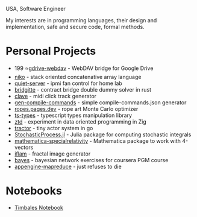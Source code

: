 USA, Software Engineer

My interests are in programming languages, their design and implementation, safe and secure code, formal methods.
# Personal Projects

- 199 ⭐️[gdrive-webdav](https://github.com/mikea/gdrive-webdav) - WebDAV bridge for Google Drive
- [niko](https://github.com/mikea/niko) - stack oriented concatenative array language
- [quiet-server](https://github.com/mikea/quiet-server) - ipmi fan control for home lab
- [bridgitte](https://github.com/mikea/bridgitte) - contract bridge double dummy solver in rust
- [clave](https://github.com/mikea/clave) - midi click track generator
- [gen-compile-commands](https://github.com/mikea/gen-compile-commands) - simple compile-commands.json generator
- [ropes.pages.dev](https://ropes.pages.dev) - rope art Monte Carlo optimizer
- [ts-types](https://github.com/mikea/ts-types) - typescript types manipulation library
- [ztd](https://github.com/mikea/ztd) - experiment in data oriented programming in Zig
- [tractor](https://github.com/mikea/tractor) - tiny actor system in go
- [StochasticProcess.jl](https://github.com/mikea/StochasticProcesses.jl) - Julia package for computing stochastic integrals
- [mathematica-specialrelativity](https://github.com/mikea/mathematica-specialrelativity) - Mathematica package to work with 4-vectors
- [iflam](https://github.com/mikea/iflam) - fractal image generator
- [bayes](https://github.com/mikea/bayes) - bayesian network exercises for coursera PGM course
- [appengine-mapreduce](https://github.com/mikea/appengine-mapreduce) - just refuses to die
# Notebooks

- [Timbales Notebook](https://github.com/mikea/timbales)
